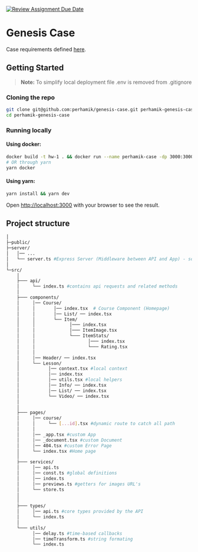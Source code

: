 [![Review Assignment Due Date](https://classroom.github.com/assets/deadline-readme-button-24ddc0f5d75046c5622901739e7c5dd533143b0c8e959d652212380cedb1ea36.svg)](https://classroom.github.com/a/_2xjYeZK)

# Genesis Case

Case requirements defined [here](https://mixolydian-polonium-8c0.notion.site/Front-End-School-2-0-c0a2ae89311645e2bdd48b770868ba09).

## Getting Started

> **Note:** To simplify local deployment file .env is removed from .gitignore

### Cloning the repo

```bash
git clone git@github.com:perhamik/genesis-case.git perhamik-genesis-case
cd perhamik-genesis-case
```

### Running locally

#### Using docker:

```bash
docker build -t hw-1 . && docker run --name perhamik-case -dp 3000:3000 hw-3
# OR through yarn
yarn docker
```

#### Using yarn:

```bash
yarn install && yarn dev
```

Open [http://localhost:3000](http://localhost:3000) with your browser to see the result.

## Project structure

```bash
│
├─public/
├─server/
│   │── ...
│   └── server.ts #Express Server (Middleware between API and App) - solves CORS issue
│
└─src/
    │
    ├─── api/
    │     └── index.ts #contains api requests and related methods
    │
    ├─── components/
    │     │── Course/
    │     │       │── index.tsx  # Course Component (Homepage)
    │     │       │── List/ ── index.tsx
    │     │       └── Item/
    │     │             │─── index.tsx
    │     │             │─── ItemImage.tsx
    │     │             └─── ItemStats/
    │     │                    │─── index.tsx
    │     │                    └─── Rating.tsx
    │     │
    │     │── Header/ ── index.tsx
    │     └── Lesson/
    │           │── context.tsx #local context
    │           │── index.tsx
    │           │── utils.tsx #local helpers
    │           │── Info/ ── index.tsx
    │           │── List/ ── index.tsx
    │           └── Video/ ── index.tsx
    │
    │
    ├─── pages/
    │     │── course/
    │     │     └── [...id].tsx #dynamic route to catch all path
    │     │
    │     │── _app.tsx #custom App
    │     │── _document.tsx #custom Document
    │     │── 404.tsx #custom Error Page
    │     └── index.tsx #Home page
    │
    ├─── services/
    │     │── api.ts
    │     │── const.ts #global definitions
    │     │── index.ts
    │     │── previews.ts #getters for images URL's
    │     └── store.ts
    │
    │
    ├─── types/
    │     │── api.ts #core types provided by the API
    │     └── index.ts
    │
    └─── utils/
          │── delay.ts #time-based callbacks
          │── timeTransform.ts #string formating
          └── index.ts
```
